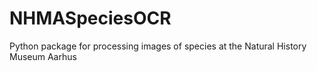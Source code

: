 # NHMASpeciesOCR
Python package for processing images of species at the Natural History Museum Aarhus 
